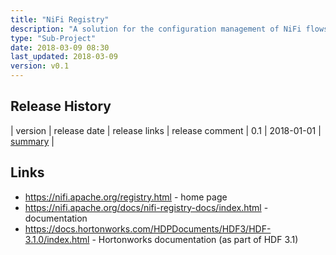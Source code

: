 ```yaml
---
title: "NiFi Registry"
description: "A solution for the configuration management of NiFi flows.  Integrates with NiFi to allow users to store, retrieve and upgrade flows, keeping a full history of all changes to a flow committed to the registry, with flows stored and organised by buckets.  Supports local users and groups, or authentication via certificates, LDAP or Kerberos, with access control policies allowing read, write and delete permissions to be specified for buckets, users and groups.  Has a Web based UI and a REST interface for managing buckets, local users and groups, viewing flow history and for managing access control.  First released in January 2018."
type: "Sub-Project"
date: 2018-03-09 08:30
last_updated: 2018-03-09
version: v0.1
---
```

## Release History

| version | release date | release links | release comment
| 0.1 | 2018-01-01 | [summary](https://cwiki.apache.org/confluence/display/NIFI/Release+Notes#ReleaseNotes-NiFiRegistry0.1.0) |

## Links

* <https://nifi.apache.org/registry.html> - home page
* <https://nifi.apache.org/docs/nifi-registry-docs/index.html> - documentation
* <https://docs.hortonworks.com/HDPDocuments/HDF3/HDF-3.1.0/index.html> - Hortonworks documentation (as part of HDF 3.1)